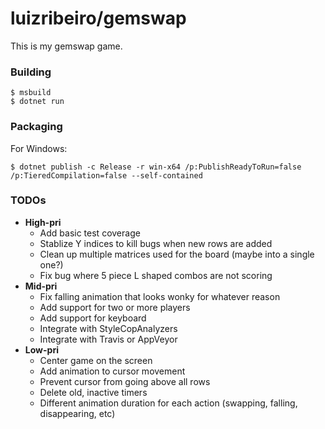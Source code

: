 # luizribeiro/gemswap

This is my gemswap game.

### Building

```
$ msbuild
$ dotnet run
```

### Packaging

For Windows:

```
$ dotnet publish -c Release -r win-x64 /p:PublishReadyToRun=false /p:TieredCompilation=false --self-contained
```

### TODOs

* **High-pri**
  * Add basic test coverage
  * Stablize Y indices to kill bugs when new rows are added
  * Clean up multiple matrices used for the board (maybe into a single one?)
  * Fix bug where 5 piece L shaped combos are not scoring
* **Mid-pri**
  * Fix falling animation that looks wonky for whatever reason
  * Add support for two or more players
  * Add support for keyboard
  * Integrate with StyleCopAnalyzers
  * Integrate with Travis or AppVeyor
* **Low-pri**
  * Center game on the screen
  * Add animation to cursor movement
  * Prevent cursor from going above all rows
  * Delete old, inactive timers
  * Different animation duration for each action (swapping, falling,
    disappearing, etc)
